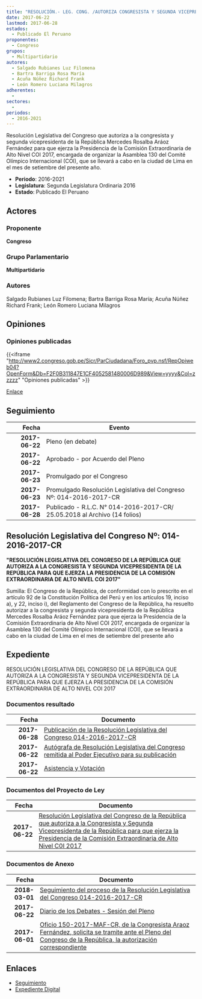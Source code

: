 ```yaml
---
title: "RESOLUCIÓN.- LEG. CONG. /AUTORIZA CONGRESISTA Y SEGUNDA VICEPRESIDENTA DE LA REPÚBLICA MERCEDES ROSALBA ARÁOZ FERNÁNDEZ EJERZA LA PRESIDENCIA DE LA COMISIÓN EXTRAORDINARIA DE ALTO NIVEL COI 2017"
date: 2017-06-22
lastmod: 2017-06-28
estados: 
  - Publicado El Peruano
proponentes: 
  - Congreso
grupos: 
  - Multipartidario
autores: 
  - Salgado Rubianes Luz Filomena
  - Bartra Barriga Rosa María
  - Acuña Núñez Richard Frank
  - León Romero Luciana Milagros
adherentes: 
  - 
sectores: 
  - 
periodos: 
  - 2016-2021
---
```


Resolución Legislativa del Congreso que autoriza a la congresista y segunda vicepresidenta de la República Mercedes Rosalba Aráoz Fernández para que ejerza la Presidencia de la Comisión Extraordinaria de Alto Nivel COI 2017, encargada de organizar la Asamblea 130 del Comité Olímpico Internacional (COI), que se llevará a cabo en la ciudad de Lima en el mes de setiembre del presente año.

- **Periodo**: 2016-2021
- **Legislatura**: Segunda Legislatura Ordinaria 2016
- **Estado**: Publicado El Peruano

## Actores

### Proponente

**Congreso**

### Grupo Parlamentario

**Multipartidario**

### Autores

Salgado Rubianes Luz Filomena; Bartra Barriga Rosa María; Acuña Núñez Richard Frank; León Romero Luciana Milagros


## Opiniones

### Opiniones publicadas

{{<iframe "http://www2.congreso.gob.pe/Sicr/ParCiudadana/Foro_pvp.nsf/RepOpiweb04?OpenForm&Db=F2F0B311847E1CF4052581480006D989&View=yyyy&Col=zzzzz" "Opiniones publicadas" >}}

[Enlace](http://www2.congreso.gob.pe/Sicr/ParCiudadana/Foro_pvp.nsf/RepOpiweb04?OpenForm&Db=F2F0B311847E1CF4052581480006D989&View=yyyy&Col=zzzzz)

## Seguimiento

| Fecha | Evento |
|------:|--------|
| **2017-06-22** | Pleno (en debate)|
| **2017-06-22** | Aprobado - por Acuerdo del Pleno|
| **2017-06-23** | Promulgado por el Congreso|
| **2017-06-23** | Promulgado Resolución Legislativa del Congreso Nº: 014-2016-2017-CR|
| **2017-06-28** | Publicado - R.L.C. N° 014-2016-2017-CR/ 25.05.2018 al Archivo (14 folios)|

## Resolución Legislativa del Congreso Nº: 014-2016-2017-CR

**"RESOLUCIÓN LEGISLATIVA DEL CONGRESO DE LA REPÚBLICA QUE AUTORIZA A LA CONGRESISTA Y SEGUNDA VICEPRESIDENTA DE LA REPÚBLICA PARA QUE EJERZA LA PRESIDENCIA DE LA COMISIÓN EXTRAORDINARIA DE ALTO NIVEL COI 2017"**

Sumilla: El Congreso de la República, de conformidad con lo prescrito en el artículo 92 de la Constitución Política del Perú y en los artículos 19, inciso a), y 22, inciso i), del Reglamento del Congreso de la República, ha resuelto autorizar a la congresista y segunda vicepresidenta de la República Mercedes Rosalba Aráoz Fernández para que ejerza la Presidencia de la Comisión Extraordinaria de Alto Nivel COI 2017, encargada de organizar la Asamblea 130 del Comité Olímpico Internacional (COI), que se llevará a cabo en la ciudad de Lima en el mes de setiembre del presente año


## Expediente

RESOLUCIÓN LEGISLATIVA DEL CONGRESO DE LA REPÚBLICA QUE AUTORIZA A LA CONGRESISTA Y SEGUNDA VICEPRESIDENTA DE LA REPÚBLICA PARA QUE EJERZA LA PRESIDENCIA DE LA COMISIÓN EXTRAORDINARIA DE ALTO NIVEL COI 2017


### Documentos resultado

| Fecha | Documento |
|------:|--------|
| **2017-06-28** | [Publicación de la Resolución Legislativa del Congreso 014-2016-2017-CR](http://www.leyes.congreso.gob.pe/Documentos/2016_2021/Resolucion_Legislativa_del_Congreso/RLC-014-2016-2017-CR.pdf) |
| **2017-06-22** | [Autógrafa de Resolución Legislativa del Congreso remitida al Poder Ejecutivo para su publicación](http://www.leyes.congreso.gob.pe/Documentos/2016_2021/Autografas/Resolucion_Legislativa_del_Congreso/AU0158220170622.pdf) |
| **2017-06-22** | [Asistencia y Votación](http://www.leyes.congreso.gob.pe/Documentos/2016_2021/Asistencia_y_Votacion/Proyectos_de_Ley/AV0158220170622.pdf) |

### Documentos del Proyecto de Ley

| Fecha | Documento |
|------:|--------|
| **2017-06-22** | [Resolución Legislativa del Congreso de la República que autoriza a la Congresista y Segunda Vicepresidenta de la República para que ejerza la Presidencia de la Comisión Extraordinaria de Alto Nivel C0I 2017](http://www.leyes.congreso.gob.pe/Documentos/2016_2021/Proyectos_de_Ley_y_de_Resoluciones_Legislativas/PL0158220170622.pdf) |

### Documentos de Anexo

| Fecha | Documento |
|------:|--------|
| **2018-03-01** | [Seguimiento del proceso de la Resolución Legislativa del Congreso 014-2016-2017-CR](http://www.leyes.congreso.gob.pe/Documentos/2016_2021/Seguimiento_de_Proyectos_de_Ley/01582PL20180301.pdf) |
| **2017-06-22** | [Diario de los Debates - Sesión del Pleno](http://www2.congreso.gob.pe/Sicr/DiarioDebates/Publicad.nsf/SesionesPleno/05256D6E0073DFE90525814800610048/$FILE/SLO-2016-17A.pdf) |
| **2017-06-01** | [Oficio 150-2017-MAF-CR, de la Congresista Araoz Fernández, solicita se tramite ante el Pleno del Congreso de la República, la autorización correspondiente](http://www.leyes.congreso.gob.pe/Documentos/2016_2021/Oficios/Congresistas/OFICIO-150-2017-MAF-CR.pdf) |

## Enlaces 

- [Seguimiento](http://www2.congreso.gob.pe/Sicr/TraDocEstProc/CLProLey2016.nsf/f7fff46988ca05b1052578e100829cc7/e74ba53ea573b68e05258148000b15f2?OpenDocument)
- [Expediente Digital](http://www2.congreso.gob.pe/Sicr/TraDocEstProc/CLProLey2016.nsf/f7fff46988ca05b1052578e100829cc7/e74ba53ea573b68e05258148000b15f2?OpenDocument&Click=05257FB7005EB655.eb71d0cf91d8294e05256cdf006b5706/$Body/0.1C6C)
